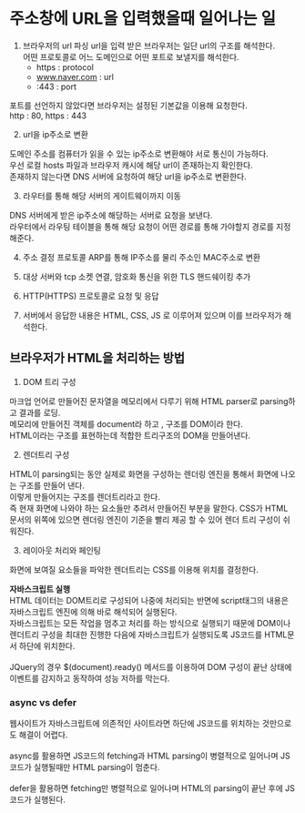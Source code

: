 # 주소창에 URL을 입력했을때 일어나는 일

1. 브라우저의 url 파싱
url을 입력 받은 브라우저는 일단 url의 구조를 해석한다.<br>
어떤 프로토콜로 어느 도메인으로 어떤 포트로 보낼지를 해석한다.
    - https : protocol
    - www.naver.com : url
    - :443 : port

포트를 선언하지 않았다면 브라우저는 설정된 기본값을 이용해 요청한다.<br>
http : 80, https : 443<br>

2. url을 ip주소로 변환

도메인 주소를 컴퓨터가 읽을 수 있는 ip주소로 변환해야 서로 통신이 가능하다.<br>
우선 로컬 hosts 파일과 브라우저 캐시에 해당 url이 존재하는지 확인한다.<br>
존재하지 않는다면 DNS 서버에 요청하여 해당 url을 ip주소로 변환한다.

3. 라우터를 통해 해당 서버의 게이트웨이까지 이동

DNS 서버에게 받은 ip주소에 해당하는 서버로 요청을 보낸다.<br>
라우터에서 라우팅 테이블을 통해 해당 요청이 어떤 경로를 통해 가야할지 경로를 지정해준다.

4. 주소 결정 프로토콜 ARP를 통해 IP주소를 물리 주소인 MAC주소로 변환

5. 대상 서버와 tcp 소켓 연결, 암호화 통신을 위한 TLS 핸드쉐이킹 추가

6. HTTP(HTTPS) 프로토콜로 요청 및 응답

7. 서버에서 응답한 내용은 HTML, CSS, JS 로 이루어져 있으며 이를 브라우저가 해석한다.

## 브라우저가 HTML을 처리하는 방법

1. DOM 트리 구성

마크업 언어로 만들어진 문자열을 메모리에서 다루기 위해 HTML parser로 parsing하고 결과를 로딩.<br>
메모리에 만들어진 객체를 document라 하고 , 구조를 DOM이라 한다.<br>
HTML이라는 구조를 표현하는데 적합한 트리구조의 DOM을 만들어낸다.

2. 렌더트리 구성

HTML이 parsing되는 동안 실제로 화면을 구성하는 렌더링 엔진을 통해서 화면에 나오는 구조를 만들어 낸다.<br>
이렇게 만들어지는 구조를 렌더트리라고 한다.<br>
즉 현재 화면에 나와야 하는 요소들만 추려서 만들어진 부분을 말한다.
CSS가 HTML 문서의 위쪽에 있으면 렌더링 엔진이 기준을 빨리 제공 할 수 있어 렌더 트리 구성이 쉬워진다.

3. 레이아웃 처리와 페인팅

화면에 보여질 요소들을 파악한 렌더트리는 CSS를 이용해 위치를 결정한다.<br>

**자바스크립트 실행**<br>
HTML 데이터는 DOM트리로 구성되어 나중에 처리되는 반면에 script태그의 내용은 자바스크립트 엔진에 의해 바로 해석되어 실행된다.<br>
자바스크립트는 모든 작업을 멈추고 처리를 하는 방식으로 실행되기 때문에 DOM이나 렌더트리 구성을 최대한 진행한 다음에 자바스크립트가 실행되도록 JS코드를 HTML문서 하단에 위치한다.<br><br>
JQuery의 경우 $(document).ready() 메서드를 이용하여 DOM 구성이 끝난 상태에 이벤트를 감지하고 동작하여 성능 저하를 막는다.

### async vs defer

웹사이트가 자바스크립트에 의존적인 사이트라면 하단에 JS코드를 위치하는 것만으로도 해결이 어렵다.<br><br>
async를 활용하면 JS코드의 fetching과 HTML parsing이 병렬적으로 일어나며 JS코드가 실행될때만 HTML parsing이 멈춘다.<br><br>
defer을 활용하면 fetching만 병렬적으로 일어나며 HTML의 parsing이 끝난 후에 JS코드가 실행된다.<br>